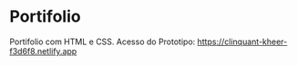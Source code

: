 # Portifolio
Portifolio com HTML e CSS.
Acesso do Prototipo: https://clinquant-kheer-f3d6f8.netlify.app
